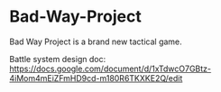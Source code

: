 # Bad-Way-Project
Bad Way Project is a brand new tactical game.

Battle system design doc: https://docs.google.com/document/d/1xTdwcO7GBtz-4iMom4mEiZFmHD9cd-m180R6TKXKE2Q/edit
